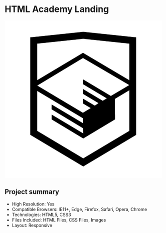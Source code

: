 # HTML Academy Landing
![htmlacademy](https://github.com/htmlacademy/logo/blob/master/png/logo/logo-color-1.png)

## Project summary
* High Resolution: Yes
* Compatible Browsers: IE11+, Edge, Firefox, Safari, Opera, Chrome
* Technologies: HTML5, CSS3
* Files Included: HTML Files, CSS Files, Images
* Layout: Responsive
